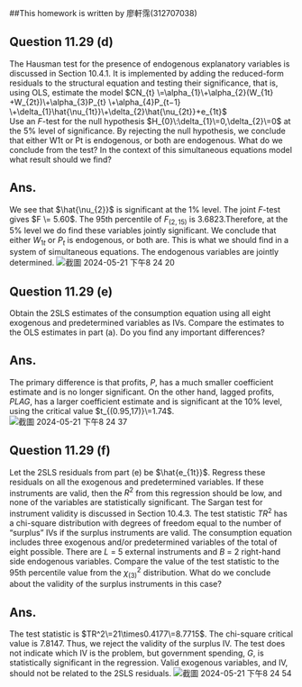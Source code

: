 ##This homework is written by 廖軒霈(312707038)

## **Question 11.29 (d)**
The Hausman test for the presence of endogenous explanatory variables is discussed in Section 10.4.1. It is implemented by adding the reduced-form residuals to the structural equation and testing their significance, that is, using OLS, estimate the model
$CN_{t} \=\alpha_{1}\+\alpha_{2}(W_{1t} +W_{2t})\+\alpha_{3}P_{t} \+\alpha_{4}P_{t−1} \+\delta_{1}\hat{\nu_{1t}}\+\delta_{2}\hat{\nu_{2t}}+e_{1t}$\
Use an $F$-test for the null hypothesis $H_{0}\:\delta_{1}\=0,\delta_{2}\=0$ at the 5% level of significance. By rejecting the null hypothesis, we conclude that either W1t or Pt is endogenous, or both are endogenous. What do we conclude from the test? In the context of this simultaneous equations model what result should we find?

## **Ans.**
We see that $\hat{\nu_{2}}$ is significant at the 1% level. The joint $F$-test gives $F \= 5.60$. The 95th percentile of $F_{(2,15)}$ is $3.6823$.Therefore, at the 5% level we do find these variables jointly significant. We conclude that either $W_{1t}$ or $P_{t}$ is endogenous, or both are. This is what we should find in a system of simultaneous equations. The endogenous variables are jointly determined. 
![截圖 2024-05-21 下午8 24 20](https://github.com/HWTeng-Course/202402-Financial-Econometrics/assets/142668635/dcde635e-2372-42c8-819d-6b4692cd08ed)


## **Question 11.29 (e)**
Obtain the 2SLS estimates of the consumption equation using all eight exogenous and predetermined variables as IVs. Compare the estimates to the OLS estimates in part (a). Do you find any important differences?

## **Ans.**
The primary difference is that profits, $P$, has a much smaller coefficient estimate and is no longer significant. On the other hand, lagged profits, $PLAG$, has a larger coefficient estimate and is significant at the 10% level, using the critical value $t_{(0.95,17)}\=1.74$. 
![截圖 2024-05-21 下午8 24 37](https://github.com/HWTeng-Course/202402-Financial-Econometrics/assets/142668635/b2817b55-76c7-45ce-81e0-b9cf9dfe9cb9)

## **Question 11.29 (f)**
Let the 2SLS residuals from part (e) be $\hat{e_{1t}}$. Regress these residuals on all the exogenous and predetermined variables. If these instruments are valid, then the $R^2$ from this regression should be low, and none of the variables are statistically significant. The Sargan test for instrument validity is discussed in Section 10.4.3. The test statistic $TR^2$ has a chi-square distribution with degrees of freedom equal to the number of “surplus” IVs if the surplus instruments are valid. The consumption equation includes three exogenous and/or predetermined variables of the total of eight possible. There are $L$ = 5 external instruments and $B$ = 2 right-hand side endogenous variables. Compare the value of the test statistic to the 95th percentile value from the $\chi^2_{(3)}$ distribution. What do we conclude about the validity of the surplus instruments in this case?

## **Ans.**
The test statistic is $TR^2\=21\times0.4177\=8.7715$. The chi-square critical value is $7.8147$. Thus, we reject the validity of the surplus IV. The test does not indicate which IV is the problem, but government spending, $G$, is statistically significant in the regression. Valid exogenous variables, and IV, should not be related to the 2SLS residuals. 
![截圖 2024-05-21 下午8 24 54](https://github.com/HWTeng-Course/202402-Financial-Econometrics/assets/142668635/f917fe2c-2527-4beb-8d6d-b45fceb7b614)


